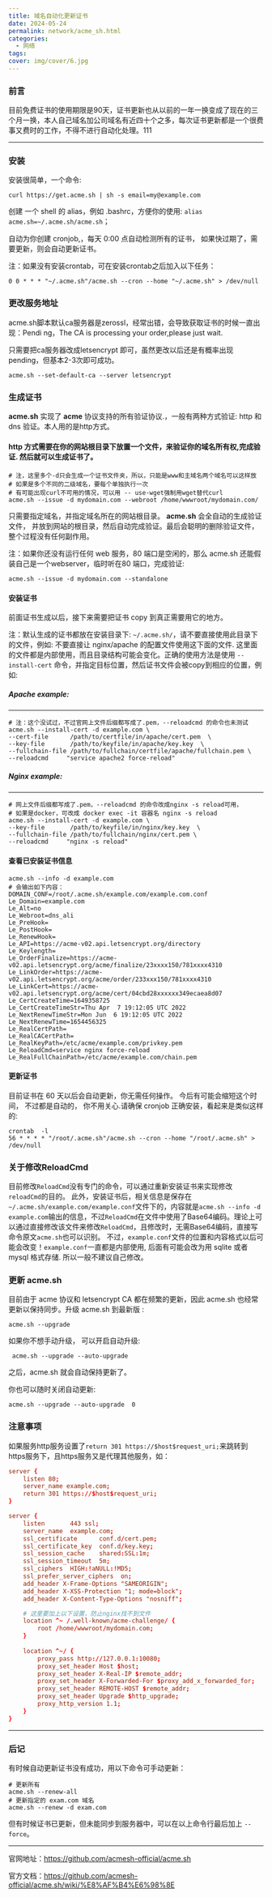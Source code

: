 ```yaml
---
title: 域名自动化更新证书
date: 2024-05-24
permalink: network/acme_sh.html
categories:
  - 网络
tags: 
cover: img/cover/6.jpg
---
```


### 前言

目前免费证书的使用期限是90天，证书更新也从以前的一年一换变成了现在的三个月一换，本人自己域名加公司域名有近四十个之多，每次证书更新都是一个很费事又费时的工作，不得不进行自动化处理。111

----

### 安装

安装很简单，一个命令:

```shell
curl https://get.acme.sh | sh -s email=my@example.com
```

创建 一个 shell 的 alias，例如 .bashrc，方便你的使用: `alias acme.sh=~/.acme.sh/acme.sh`；

自动为你创建 cronjob,，每天 0:00 点自动检测所有的证书， 如果快过期了，需要更新，则会自动更新证书。

注：如果没有安装crontab，可在安装crontab之后加入以下任务：

```shell
0 0 * * * "~/.acme.sh"/acme.sh --cron --home "~/.acme.sh" > /dev/null
```

### 更改服务地址

acme.sh脚本默认ca服务器是zerossl，经常出错，会导致获取证书的时候一直出现：Pendi ng，The CA is processing your order,please just wait.

只需要把ca服务器改成letsencrypt 即可，虽然更改以后还是有概率出现pending，但基本2-3次即可成功。

```shell
acme.sh --set-default-ca --server letsencrypt
```

### 生成证书

**acme.sh** 实现了 **acme** 协议支持的所有验证协议.，一般有两种方式验证: http 和 dns 验证。本人用的是http方式。

#### http 方式需要在你的网站根目录下放置一个文件，来验证你的域名所有权,完成验证. 然后就可以生成证书了。

```shell
# 注，这里多个-d只会生成一个证书文件夹，所以，只能是www和主域名两个域名可以这样放
# 如果是多个不同的二级域名，要每个单独执行一次
# 有可能出现curl不可用的情况，可以用 -- use-wget强制用wget替代curl
acme.sh --issue -d mydomain.com --webroot /home/wwwroot/mydomain.com/
```

只需要指定域名，并指定域名所在的网站根目录。 **acme.sh** 会全自动的生成验证文件， 并放到网站的根目录，然后自动完成验证。最后会聪明的删除验证文件， 整个过程没有任何副作用。

注：如果你还没有运行任何 web 服务，80 端口是空闲的，那么 acme.sh 还能假装自己是一个webserver，临时听在80 端口，完成验证:

```shell
acme.sh --issue -d mydomain.com --standalone
```

#### 安装证书

前面证书生成以后，接下来需要把证书 copy 到真正需要用它的地方。

注：默认生成的证书都放在安装目录下: `~/.acme.sh/`，请不要直接使用此目录下的文件，例如: 不要直接让 nginx/apache 的配置文件使用这下面的文件. 这里面的文件都是内部使用，而且目录结构可能会变化。正确的使用方法是使用 `--install-cert` 命令，并指定目标位置，然后证书文件会被copy到相应的位置，例如:

##### Apache example:

---

```shell
# 注：这个没试过，不过官网上文件后缀都写成了.pem，--reloadcmd 的命令也未测试
acme.sh --install-cert -d example.com \
--cert-file      /path/to/certfile/in/apache/cert.pem  \
--key-file       /path/to/keyfile/in/apache/key.key  \
--fullchain-file /path/to/fullchain/certfile/apache/fullchain.pem \
--reloadcmd     "service apache2 force-reload"
```

##### Nginx example:

---

```shell
# 网上文件后缀都写成了.pem，--reloadcmd 的命令改成nginx -s reload可用，
# 如果是docker，可改成 docker exec -it 容器名 nginx -s reload 
acme.sh --install-cert -d example.com \
--key-file       /path/to/keyfile/in/nginx/key.key  \
--fullchain-file /path/to/fullchain/nginx/cert.pem \
--reloadcmd     "nginx -s reload"
```

#### 查看已安装证书信息

```shell
acme.sh --info -d example.com
# 会输出如下内容：
DOMAIN_CONF=/root/.acme.sh/example.com/example.com.conf
Le_Domain=example.com
Le_Alt=no
Le_Webroot=dns_ali
Le_PreHook=
Le_PostHook=
Le_RenewHook=
Le_API=https://acme-v02.api.letsencrypt.org/directory
Le_Keylength=
Le_OrderFinalize=https://acme-v02.api.letsencrypt.org/acme/finalize/23xxxx150/781xxxx4310
Le_LinkOrder=https://acme-v02.api.letsencrypt.org/acme/order/233xxx150/781xxxx4310
Le_LinkCert=https://acme-v02.api.letsencrypt.org/acme/cert/04cbd28xxxxxx349ecaea8d07
Le_CertCreateTime=1649358725
Le_CertCreateTimeStr=Thu Apr  7 19:12:05 UTC 2022
Le_NextRenewTimeStr=Mon Jun  6 19:12:05 UTC 2022
Le_NextRenewTime=1654456325
Le_RealCertPath=
Le_RealCACertPath=
Le_RealKeyPath=/etc/acme/example.com/privkey.pem
Le_ReloadCmd=service nginx force-reload
Le_RealFullChainPath=/etc/acme/example.com/chain.pem
```

#### 更新证书

目前证书在 60 天以后会自动更新，你无需任何操作。 今后有可能会缩短这个时间， 不过都是自动的， 你不用关心.请确保 cronjob 正确安装，看起来是类似这样的:

```shell
crontab  -l
56 * * * * "/root/.acme.sh"/acme.sh --cron --home "/root/.acme.sh" > /dev/null
```

### 关于修改ReloadCmd

目前修改`ReloadCmd`没有专门的命令，可以通过重新安装证书来实现修改`reloadCmd`的目的。 此外，安装证书后，相关信息是保存在`~/.acme.sh/example.com/example.conf`文件下的，内容就是`acme.sh --info -d example.com`输出的信息，不过`ReloadCmd`在文件中使用了Base64编码。理论上可以通过直接修改该文件来修改`ReloadCmd`，且修改时，无需Base64编码，直接写命令原文`acme.sh`也可以识别。 不过，`example.conf`文件的位置和内容格式以后可能会改变！`example.conf`一直都是内部使用, 后面有可能会改为用 sqlite 或者mysql 格式存储. 所以一般不建议自己修改。

### 更新 acme.sh

目前由于 acme 协议和 letsencrypt CA 都在频繁的更新，因此 acme.sh 也经常更新以保持同步。升级 acme.sh 到最新版 :

```shell
acme.sh --upgrade
```

如果你不想手动升级， 可以开启自动升级:

```shell
 acme.sh --upgrade --auto-upgrade
```

之后，acme.sh 就会自动保持更新了。

你也可以随时关闭自动更新:

```shell
acme.sh --upgrade --auto-upgrade  0
```

### 注意事项

如果服务http服务设置了`return 301 https://$host$request_uri;`来跳转到https服务下，且https服务又是代理其他服务，如：

```conf
server {
    listen 80;
    server_name example.com;
    return 301 https://$host$request_uri;
}

server {
    listen       443 ssl;
    server_name  example.com;
    ssl_certificate      conf.d/cert.pem;
    ssl_certificate_key  conf.d/key.key;
    ssl_session_cache    shared:SSL:1m;
    ssl_session_timeout  5m;
    ssl_ciphers  HIGH:!aNULL:!MD5;
    ssl_prefer_server_ciphers  on;
    add_header X-Frame-Options "SAMEORIGIN";
    add_header X-XSS-Protection "1; mode=block";
    add_header X-Content-Type-Options "nosniff";

    # 这里要加上以下设置，防止nginx找不到文件
    location ^~ /.well-known/acme-challenge/ {
        root /home/wwwroot/mydomain.com;
    }
  
    location ^~/ {
        proxy_pass http://127.0.0.1:10080;
        proxy_set_header Host $host;
        proxy_set_header X-Real-IP $remote_addr;
        proxy_set_header X-Forwarded-For $proxy_add_x_forwarded_for;
        proxy_set_header REMOTE-HOST $remote_addr;
        proxy_set_header Upgrade $http_upgrade;
        proxy_http_version 1.1;
    }
}
```

---

### 后记

有时候自动更新证书没有成功，用以下命令可手动更新：

```shell
# 更新所有
acme.sh --renew-all
# 更新指定的 exam.com 域名	
acme.sh --renew -d exam.com
```

但有时候证书已更新，但未能同步到服务器中，可以在以上命令行最后加上 `--force`。

---

官网地址：https://github.com/acmesh-official/acme.sh

官方文档：https://github.com/acmesh-official/acme.sh/wiki/%E8%AF%B4%E6%98%8E
